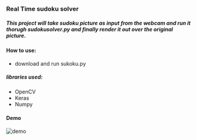 ### Real Time sudoku solver
##### This project will take sudoku picture as input from the webcam and run it thorugh  sudokusolver.py and finally render it out over the original picture.

#### How to use:
- download and run sukoku.py


##### libraries  used:
- OpenCV
- Keras
- Numpy

#### Demo
![demo](https://github.com/surajpratapb/realtime-sudoku-solver-v2/blob/master/demo.gif)

